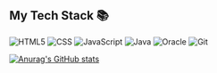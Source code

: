 <h2> My Tech Stack 📚</h2>

![HTML5](https://img.shields.io/badge/HTML5-E34F26?style=for-the-badge&logo=html5&logoColor=white)
![CSS](https://img.shields.io/badge/CSS3-1572B6?style=for-the-badge&logo=css3&logoColor=white)
![JavaScript](https://img.shields.io/badge/JavaScript-F7DF1E?style=for-the-badge&logo=javascript&logoColor=black)
![Java](https://img.shields.io/badge/Java-ED8B00?style=for-the-badge&logo=java&logoColor=white)
![Oracle](https://img.shields.io/badge/Oracle-F80000?style=for-the-badge&logo=Oracle&logoColor=white)
![Git](https://img.shields.io/badge/GIT-E44C30?style=for-the-badge&logo=git&logoColor=white)

[![Anurag's GitHub stats](https://github-readme-stats.vercel.app/api?username=JYG200&theme=dark&show_icons=true)](https://github.com/JYG200/github-readme-stats)
